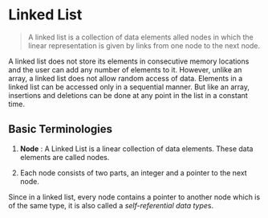 # Linked List
> A linked list is a collection of data elements alled nodes in which the linear representation is given by links from one node to the next node.

A linked list does not store its elements in consecutive memory locations and the user can add any number of elements to it. However, unlike an array, a linked list does not allow random access of data. Elements in a linked list can be accessed only in a sequential manner. But like an array, insertions and deletions can be done at any point in the list in a constant time.

## Basic Terminologies

1. **Node** : A Linked List is a linear collection of data elements. These data elements are called nodes.

2. Each node consists of two parts, an integer and a pointer to the next node.

Since in a linked list, every node contains a pointer to another node which is of the same type, it is also called a *self-referential data type*s.

